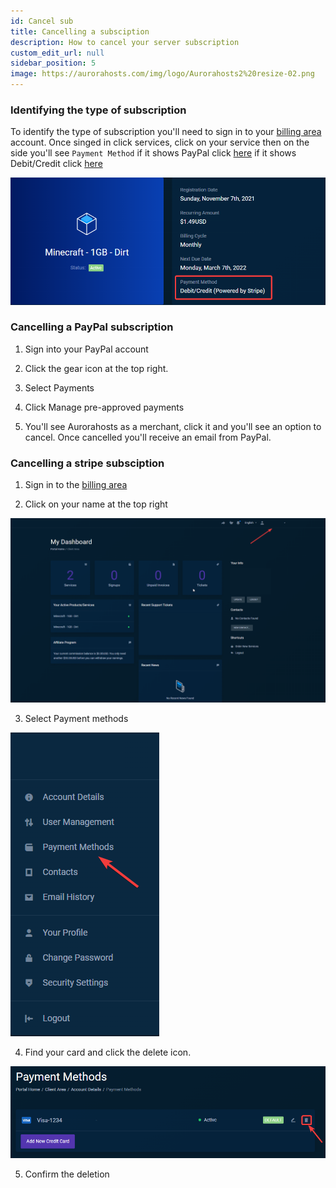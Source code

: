 ```yaml
---
id: Cancel sub
title: Cancelling a subsciption
description: How to cancel your server subscription
custom_edit_url: null
sidebar_position: 5
image: https://aurorahosts.com/img/logo/Aurorahosts2%20resize-02.png
---
```


### Identifying the type of subscription

To identify the type of subscription you'll need to sign in to your [billing area](https://billing.aurorahosts.com) account. Once singed in click services, click on your service then on the side you'll see `Payment Method` if it shows PayPal click [here](#cancelling-a-paypal-subscription) if it shows Debit/Credit click [here](#cancelling-a-stripe-subsciption)

![Payment method](../../images/Billing/Cancellation/1_productinfo.png)

### Cancelling a PayPal subscription

1. Sign into your PayPal account

2. Click the gear icon at the top right.

3. Select Payments

4. Click Manage pre-approved payments

5. You'll see Aurorahosts as a merchant, click it and you'll see an option to cancel. Once cancelled you'll receive an email from PayPal.

### Cancelling a stripe subsciption

1. Sign in to the [billing area](https://billing.aurorahosts.com)

2. Click on your name at the top right

![Name](../../images/Billing/Cancellation/2_home.png)

3. Select Payment methods

![Payment methods](../../images/Billing/Cancellation/3_payment.png)

4. Find your card and click the delete icon.

![Delete card](../../images/Billing/Cancellation/4_delcard.png)

5. Confirm the deletion